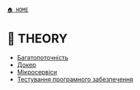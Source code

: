 ﻿[`🏠 HOME`](../README.md)

# 📘 THEORY

- [Багатопоточність](./Multithreading/README.md)  
- [Докер](./Docker/README.md)
- [Мікросервіси](./Microservices/README.md)
- [Тестування програмного забезпечення](./AppTesting/README.md)
